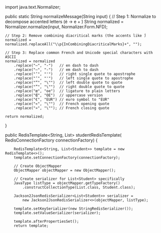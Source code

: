 import java.text.Normalizer;

public static String normalizeMessage(String input) {
    // Step 1: Normalize to decompose accented letters (é → e + ́)
    String normalized = Normalizer.normalize(input, Normalizer.Form.NFD);

    // Step 2: Remove combining diacritical marks (the accents like ́)
    normalized = normalized.replaceAll("\\p{InCombiningDiacriticalMarks}+", "");

    // Step 3: Replace common French and Unicode special characters with ASCII
    normalized = normalized
        .replace("–", "-")   // en dash to dash
        .replace("—", "-")   // em dash to dash
        .replace("’", "'")   // right single quote to apostrophe
        .replace("‘", "'")   // left single quote to apostrophe
        .replace("“", "\"")  // left double quote to quote
        .replace("”", "\"")  // right double quote to quote
        .replace("œ", "oe")  // ligature to plain letters
        .replace("Œ", "OE")  // uppercase version
        .replace("€", "EUR") // euro symbol to "EUR"
        .replace("«", "\"")  // French opening quote
        .replace("»", "\""); // French closing quote

    return normalized;
}




   public RedisTemplate<String, List<Student>> studentRedisTemplate(
            RedisConnectionFactory connectionFactory) {
        
        RedisTemplate<String, List<Student>> template = new RedisTemplate<>();
        template.setConnectionFactory(connectionFactory);
        
        // Create ObjectMapper
        ObjectMapper objectMapper = new ObjectMapper();
        
        // Create serializer for List<Student> specifically
        JavaType listType = objectMapper.getTypeFactory()
            .constructCollectionType(List.class, Student.class);
        
        Jackson2JsonRedisSerializer<List<Student>> serializer = 
            new Jackson2JsonRedisSerializer<>(objectMapper, listType);
        
        template.setKeySerializer(new StringRedisSerializer());
        template.setValueSerializer(serializer);
        
        template.afterPropertiesSet();
        return template;
